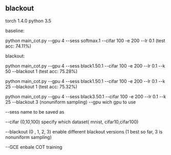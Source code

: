 ## blackout

torch  1.4.0 
python 3.5

baseline:

python main_cot.py --gpu 4 --sess softmax.1 --cifar 100 -e 200 --lr 0.1    (test acc: 74.11%)


blackout:

python main_cot.py --gpu 4 --sess black1.50.1 --cifar 100 -e 200 --lr 0.1 --k 50 --blackout 1    (test acc: 75.28%)

python main_cot.py --gpu 4 --sess black1.50.1 --cifar 100 -e 200 --lr 0.1 --k 25 --blackout 1    (test acc: 75.32%)

python main_cot.py --gpu 4 --sess black3.50.1 --cifar 100 -e 200 --lr 0.1 --k 25 --blackout 3   (nonuniform sampling)
--gpu    wich gpu to use


--sess   name to be saved as


--cifar  (0,10,100) specify which dataset( mnist, cifar10,cifar100)

--blackout (0 , 1, 2, 3) enable different blackout versions (1 best so far, 3 is nonuniform sampling)

--GCE enbale COT training

